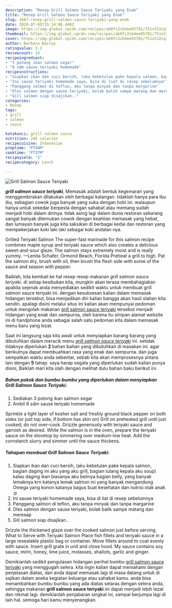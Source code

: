 ```yaml
---
description: "Resep Grill Salmon Sauce Teriyaki yang Enak"
title: "Resep Grill Salmon Sauce Teriyaki yang Enak"
slug: 1687-resep-grill-salmon-sauce-teriyaki-yang-enak
date: 2020-07-05T15:14:06.448Z
image: https://img-global.cpcdn.com/recipes/ab0fc2cb4ee65781/751x532cq70/grill-salmon-sauce-teriyaki-foto-resep-utama.jpg
thumbnail: https://img-global.cpcdn.com/recipes/ab0fc2cb4ee65781/751x532cq70/grill-salmon-sauce-teriyaki-foto-resep-utama.jpg
cover: https://img-global.cpcdn.com/recipes/ab0fc2cb4ee65781/751x532cq70/grill-salmon-sauce-teriyaki-foto-resep-utama.jpg
author: Barbara Bailey
ratingvalue: 3.2
reviewcount: 14
recipeingredient:
- "3 potong ikan salmon segar"
- "8 sdm sause teriyaki homemade"
recipeinstructions:
- "Siapkan ikan dan cuci bersih, (aku kebetulan pake kepala salmon, bagian daging ini aku yang aku grill, bagian tulang kepala aku soup) kalau daging ikan biasanya aku belinya bagian belly, yang banyak lemaknya krn katanya lemak salmon ini yang banyak mengandung Omega yang konon katanya bagus buat kesehatan dan nutrisi otak anak :p"
- "Ini sause teriyaki homemade saya, bisa di liat di resep sebelumnya"
- "Panggang salmon di teflon, aku tanpa minyak dan tanpa margarine"
- "Oles salmon dengan sause teriyaki, bolak balik sampe matang dan meresap"
- "Gill salmon siap disajikan.."
categories:
- Resep
tags:
- grill
- salmon
- sauce

katakunci: grill salmon sauce 
nutrition: 245 calories
recipecuisine: Indonesian
preptime: "PT40M"
cooktime: "PT37M"
recipeyield: "3"
recipecategory: Lunch

---
```



![Grill Salmon Sauce Teriyaki](https://img-global.cpcdn.com/recipes/ab0fc2cb4ee65781/751x532cq70/grill-salmon-sauce-teriyaki-foto-resep-utama.jpg)

<b><i>grill salmon sauce teriyaki</i></b>, Memasak adalah bentuk kegemaran yang menggembirakan dilakukan oleh berbagai kalangan. tidaklah hanya para ibu ibu, sebagian cowok juga banyak yang suka dengan hobi ini. walaupun hanya untuk sekedar berpesta dengan sahabat atau memang sudah menjadi hobi dalam dirinya. tidak asing lagi dalam dunia restoran sekarang sangat banyak ditemukan cowok dengan keahlian memasak yang hebat, dan lumayan banyak juga kita saksikan di berbagai kedai dan restoran yang mempekerjakan koki laki laki sebagai koki andalan nya.

Grilled Teriyaki Salmon The super-fast marinade for this salmon recipe combines maple syrup and teriyaki sauce which also creates a delicious sweet-and-sour glaze. The salmon stays extremely moist and is really yummy. —Lenita Schafer, Ormond Beach, Florida Preheat a grill to high. Pat the salmon dry, brush with oil, then brush the flesh side with some of the sauce and season with pepper.

Baiklah, kita kembali ke hal resep resep makanan <i>grill salmon sauce teriyaki</i>. di setiap kesibukan kita, mungkin akan terasa membahagiakan apabila sejenak anda menyediakan sedikit waktu untuk membuat grill salmon sauce teriyaki ini. dengan kesuksesan kalian dalam memasak hidangan tersebut, bisa menjadikan diri kalian bangga akan hasil olahan kita sendiri. apalagi disini melalui situs ini kalian akan mempunyai pedoman untuk mengolah makanan <u>grill salmon sauce teriyaki</u> tersebut menjadi hidangan yang enak dan sempurna, oleh karena itu simpan alamat website ini di handphone anda sebagai salah satu pedoman kita dalam memasak menu baru yang lezat.


Saat ini langsung saja kita awali untuk menyiapkan barang barang yang dibutuhkan dalam meracik menu <u><i>grill salmon sauce teriyaki</i></u> ini. setidak tidaknya diperlukan <b>2</b> bahan bahan yang dibutuhkan di masakan ini. agar berikutnya dapat membuahkan rasa yang enak dan sempurna. dan juga sempatkan waktu anda sebentar, sebab kita akan memprosesnya antara lain dengan <b>5</b> tahap. saya harap segala yang diperlukan sudah kalian punya disini, Baiklah mari kita olah dengan melihat dulu bahan baku berikut ini.

<!--inarticleads1-->

##### Bahan pokok dan bumbu-bumbu yang diperlukan dalam menyiapkan Grill Salmon Sauce Teriyaki:

1. Sediakan 3 potong ikan salmon segar
1. Ambil 8 sdm sause teriyaki homemade


Sprinkle a light layer of kosher salt and freshly ground black pepper on both sides (or just top side, if bottom has skin on) Grill on preheated grill until just cooked; do not over-cook. Drizzle generously with teriyaki sauce and garnish as desired. While the salmon is in the oven, prepare the teriyaki sauce on the stovetop by simmering over medium-low heat. Add the cornstarch slurry and simmer until the sauce thickens. 

<!--inarticleads2-->

##### Tahapan membuat Grill Salmon Sauce Teriyaki:

1. Siapkan ikan dan cuci bersih, (aku kebetulan pake kepala salmon, bagian daging ini aku yang aku grill, bagian tulang kepala aku soup) kalau daging ikan biasanya aku belinya bagian belly, yang banyak lemaknya krn katanya lemak salmon ini yang banyak mengandung Omega yang konon katanya bagus buat kesehatan dan nutrisi otak anak :p
1. Ini sause teriyaki homemade saya, bisa di liat di resep sebelumnya
1. Panggang salmon di teflon, aku tanpa minyak dan tanpa margarine
1. Oles salmon dengan sause teriyaki, bolak balik sampe matang dan meresap
1. Gill salmon siap disajikan..


Drizzle the thickened glaze over the cooked salmon just before serving. What to Serve with Teriyaki Salmon Place fish fillets and teriyaki sauce in a large resealable plastic bag or container. Move fillets around to coat evenly with sauce. Insert grill grate in unit and close hood. My sauce contains soy sauce, mirin, honey, lime juice, molasses, shallots, garlic and ginger. 

Demikianlah sedikit pengulasan hidangan perihal bumbu <u>grill salmon sauce teriyaki</u> yang menggugah selera. kita ingin kalian dapat memahami dengan penjelasan diatas, dan anda dapat memasak lagi di masa datang untuk di sajikan dalam aneka kegiatan keluarga atau sahabat kamu. anda bisa menambahkan bumbu bumbu yang ada diatas selaras dengan selera anda, sehingga makanan <b>grill salmon sauce teriyaki</b> ini dapat menjadi lebih lezat dan nikmat lagi. demikianlah penjabaran singkat ini, sampai berjumpa lagi di lain hal. semoga hari kamu menyenangkan.
